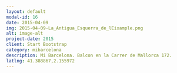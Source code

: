 ```yaml
---
layout: default
modal-id: 16
date: 2015-04-09
img: 2015-04-09-La_Antigua_Esquerra_de_lEixample.png
alt: image-alt
project-date: 2015
client: Start Bootstrap
category: mibarcelona
description: Mi Barcelona. Balcon en la Carrer de Mallorca 172.
latlng: 41.388867,2.155972
---
```

